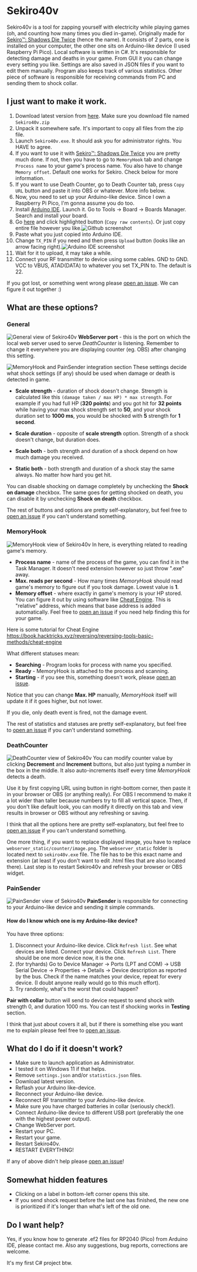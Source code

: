 # Sekiro40v
Sekiro40v is a tool for zapping yourself with electricity while playing games (oh, and counting how many times you died in-game). Originally made for [Sekiro™: Shadows Die Twice](https://store.steampowered.com/app/814380/Sekiro_Shadows_Die_Twice__GOTY_Edition/) (hence the name). It consists of 2 parts, one is installed on your computer, the other one sits on Arduino-like device (I used Raspberry Pi Pico). Local software is written in C#. It's responsible for detecting damage and deaths in your game. From GUI it you can change every setting you like. Settings are also saved in JSON files if you want to edit them manually. Program also keeps track of various statistics. Other piece of software is responsible for receiving commands from PC and sending them to shock collar.

## I just want to make it  work.

 1. Download latest version from [here](https://github.com/kubagp1/sekiro40v/releases/latest). Make sure you download file named `Sekiro40v.zip`
 2. Unpack it somewhere safe. It's important to copy all files from the zip file.
 3. Launch `Sekiro40v.exe`. It should ask you for administrator rights. You HAVE to agree.
 4. If you want to use it with [Sekiro™: Shadows Die Twice](https://store.steampowered.com/app/814380/Sekiro_Shadows_Die_Twice__GOTY_Edition/) you are pretty much done. If not, then you have to go to `MemoryHook` tab and change `Process name` to your game's process name. You also have to change `Memory offset`. Default one works for Sekiro. Check below for more information.
 5. If you want to use Death Counter, go to Death Counter tab, press `Copy URL` button and paste it into OBS or whatever. More info below.
 6. Now, you need to set up your Arduino-like device. Since I own a Raspberry Pi Pico, I'm gonna assume you do too.
 7. Install [Arduino IDE](https://www.arduino.cc/en/software). Launch it. Go to Tools -> Board -> Boards Manager. Search and install your board.
 8. Go [here](https://github.com/kubagp1/sekiro40v/blob/main/Sekiro40vPico/Sekiro40vPico.ino) and click highlighted button (`Copy raw contents`). Or just copy entire file however you like.![Github screenshot](https://i.imgur.com/occQj1K.png)
 9. Paste what you just copied into Arduino IDE.
 10. Change `TX_PIN` if you need and then press `Upload` button (looks like an arrow facing right).![Arduino IDE screenshot](https://i.imgur.com/ULb0cbN.png)
 11. Wait for it to upload, it may take a while.
 12. Connect your RF transmitter to device using some cables. GND to GND. VCC to VBUS, ATAD(DATA) to whatever you set TX_PIN to. The default is 22.

If you got lost, or something went wrong please [open an issue](https://github.com/kubagp1/sekiro40v/issues/new). We can figure it out together :)

## What are these options?
### General
![General view of Sekiro40v](https://i.imgur.com/YEUvNSl.png)
**WebServer port** - this is the port on which the local web server used to serve *DeathCounter* is listening. Remember to change it everywhere you are displaying counter (eg. OBS) after changing this setting.

![MemoryHook and PainSender integration section](https://i.imgur.com/uO1nud8.png)
These settings decide what shock settings (if any) should be used when damage or death is detected in game.

 - **Scale strength** - duration of shock doesn't change. Strength is calculated like this `(damage taken / max HP) * max strength`. For
   example if you had full HP (**320 points**) and you got hit for **32
   points** while having your max shock strength set to **50**, and your
   shock duration set to **1000 ms**, you would be shocked with **5**
   strength for **1 second**.
   
-   **Scale duration** - opposite of **scale strength** option. Strength of a shock doesn't change, but duration does.
   
-   **Scale both** - both strength and duration of a shock depend on how much damage you received.
   
-   **Static both** - both strength and duration of a shock stay the same always. No matter how hard you get hit.

You can disable shocking on damage completely by unchecking the **Shock on damage** checkbox. The same goes for getting shocked on death, you can disable it by unchecking **Shock on death** checkbox.

The rest of buttons and options are pretty self-explanatory, but feel free to [open an issue](https://github.com/kubagp1/sekiro40v/issues/new) if you can't understand something.

### MemoryHook
![MemoryHook view of Sekiro40v](https://i.imgur.com/AbfMnJq.png)
In here, is everything related to reading game's memory.

 - **Process name** - name of the process of the game, you can find it in the Task Manager. It doesn't need extension however so just throw ".exe" away.
 - **Max. reads per second** - How many times *MemoryHook* should read game's memory to figure out if you took damage. Lowest value is **1**.
 - **Memory offset** - where exactly in game's memory is your HP stored. You can figure it out by using software like [Cheat Engine](https://www.cheatengine.org/). This is "relative" address, which means that base address is added automatically. Feel free to [open an issue](https://github.com/kubagp1/sekiro40v/issues/new) if you need help finding this for your game.

Here is some tutorial for Cheat Engine https://book.hacktricks.xyz/reversing/reversing-tools-basic-methods/cheat-engine

What different statuses mean:

 - **Searching** - Program looks for process with name you specified.
 - **Ready** - MemoryHook is attached to the process and scanning.
 - **Starting** - if you see this, something doesn't work, please [open an issue](https://github.com/kubagp1/sekiro40v/issues/new).
 
Notice that you can change **Max. HP** manually, *MemoryHook* itself will update it if it goes higher, but not lower.

If you die, only death event is fired, not the damage event.

The rest of statistics and statuses are pretty self-explanatory, but feel free to [open an issue](https://github.com/kubagp1/sekiro40v/issues/new) if you can't understand something.

### DeathCounter
![DeathCounter view of Sekiro40v](https://i.imgur.com/QCk5ckk.png)
You can modify counter value by clicking **Decrement** and **Increment** buttons, but also just typing a number in the box in the middle. It also auto-increments itself every time *MemoryHook* detects a death.

Use it by first copying URL using button in right-bottom corner, then paste it in your browser or OBS (or anything really). For OBS I recommend to make it a lot wider than taller because numbers try to fill all vertical space. Then, if you don't like default look, you can modify it directly on this tab and view results in browser or OBS without any refreshing or saving.

I think that all the options here are pretty self-explanatory, but feel free to [open an issue](https://github.com/kubagp1/sekiro40v/issues/new) if you can't understand something.

One more thing, if you want to replace displayed image, you have to replace `webserver_static/counter/image.png`. The `webserver_static` folder is located next to `sekiro40v.exe` file. The file has to be this exact name and extension (at least if you don't want to edit .html files that are also located there). Last step is to restart Sekiro40v and refresh your browser or OBS widget.

### PainSender
![PainSender view of Sekiro40v](https://i.imgur.com/a6UQDtd.png)
**PainSender** is responsible for connecting to your Arduino-like device and sending it simple commands.
#### How do I know which one is my Arduino-like device?
You have three options:

 1. Disconnect your Arduino-like device. Click `Refresh list`. See what devices are listed. Connect your device. Click `Refresh List`. There should be one more device now, it is the one.
 2. (for tryhards) Go to Device Manager -> Ports (LPT and COM) -> USB Serial Device -> Properties ->   Details -> Device description as reported by the bus. Check if the name matches your device, repeat for every device. (I doubt anyone really would go to this much effort).
 3. Try randomly, what's the worst that could happen?
 
**Pair with collar** button will send to device request to send shock with strength 0, and duration 1000 ms.
You can test if shocking works in **Testing** section.

I think that just about covers it all, but if there is something else you want me to explain please feel free to [open an issue](https://github.com/kubagp1/sekiro40v/issues/new).

## What do I do if it doesn't work?

 - Make sure to launch application as Administrator.
 - I tested it on Windows 11 if that helps.
 - Remove `settings.json` and/or `statistics.json` files.
 - Download latest version.
 - Reflash your Arduino like-device.
 - Reconnect your Arduino-like device.
 - Reconnect RF transmitter to your Arduino-like device.
 - Make sure you have charged batteries in collar (seriously check!).
 - Connect Arduino-like device to different USB port (preferably the one with the highest power output).
 - Change WebServer port.
 - Restart your PC.
 - Restart your game.
 - Restart Sekiro40v.
 - RESTART EVERYTHING!

If any of above didn't help please [open an issue](https://github.com/kubagp1/sekiro40v/issues/new)!

## Somewhat hidden features 

 - Clicking on a label in bottom-left corner opens this site.
 - If you send shock request before the last one has finished, the new one is prioritized if it's longer than what's left of the old one.

## Do I want help?
Yes, if you know how to generate .ef2 files for RP2040 (Pico) from Arduino IDE, please contact me.
Also any suggestions, bug reports, corrections are welcome. 

It's my first C# project btw.
